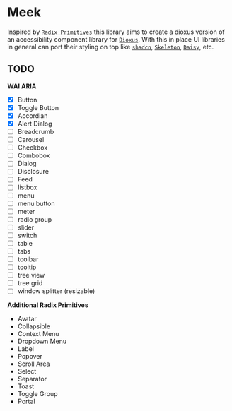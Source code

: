 # Meek

Inspired by [`Radix Primitives`](https://www.radix-ui.com/primitives) this library aims to create a dioxus version of an accessibility component library for [`Dioxus`](https://dioxuslabs.com/). With this in place UI libraries in general can port their styling on top like [`shadcn`](https://ui.shadcn.com/), [`Skeleton`](https://www.skeleton.dev/), [`Daisy`](https://daisyui.com/), etc.


## TODO

**WAI ARIA**

- [x] Button
- [x] Toggle Button
- [x] Accordian
- [x] Alert Dialog
- [ ] Breadcrumb
- [ ] Carousel
- [ ] Checkbox
- [ ] Combobox
- [ ] Dialog
- [ ] Disclosure
- [ ] Feed
- [ ] listbox
- [ ] menu
- [ ] menu button
- [ ] meter
- [ ] radio group
- [ ] slider
- [ ] switch
- [ ] table
- [ ] tabs
- [ ] toolbar
- [ ] tooltip
- [ ] tree view
- [ ] tree grid
- [ ] window splitter (resizable)

**Additional Radix Primitives**

- Avatar
- Collapsible
- Context Menu
- Dropdown Menu
- Label
- Popover
- Scroll Area
- Select
- Separator
- Toast
- Toggle Group
- Portal